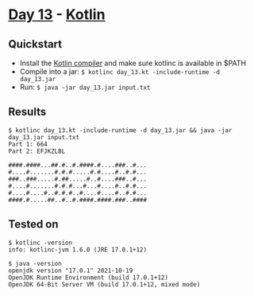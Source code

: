# [Day 13](https://adventofcode.com/2021/day/13) - [Kotlin](https://kotlinlang.org/)

## Quickstart
* Install the [Kotlin compiler](https://kotlinlang.org/docs/command-line.html) and make sure kotlinc is available in $PATH
* Compile into a jar: `$ kotlinc day_13.kt -include-runtime -d day_13.jar`
* Run: `$ java -jar day_13.jar input.txt`

## Results
```console
$ kotlinc day_13.kt -include-runtime -d day_13.jar && java -jar day_13.jar input.txt
Part 1: 664
Part 2: EFJKZLBL

####.####...##.#..#.####.#....###..#...
#....#.......#.#.#.....#.#....#..#.#...
###..###.....#.##.....#..#....###..#...
#....#.......#.#.#...#...#....#..#.#...
#....#....#..#.#.#..#....#....#..#.#...
####.#.....##..#..#.####.####.###..####
```

## Tested on
```console
$ kotlinc -version
info: kotlinc-jvm 1.6.0 (JRE 17.0.1+12)

$ java -version
openjdk version "17.0.1" 2021-10-19
OpenJDK Runtime Environment (build 17.0.1+12)
OpenJDK 64-Bit Server VM (build 17.0.1+12, mixed mode)
```